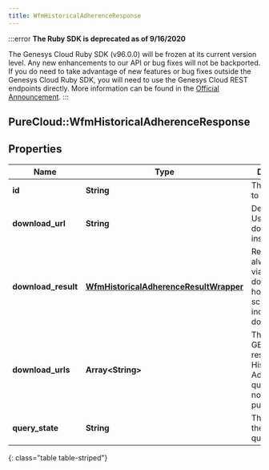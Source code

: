 ```yaml
---
title: WfmHistoricalAdherenceResponse
---
```


:::error
**The Ruby SDK is deprecated as of 9/16/2020**

The Genesys Cloud Ruby SDK (v96.0.0) will be frozen at its current version level. Any new enhancements to our API or bug fixes will not be backported. If you do need to take advantage of new features or bug fixes outside the Genesys Cloud Ruby SDK, you will need to use the Genesys Cloud REST endpoints directly. More information can be found in the [Official Announcement](https://developer.mypurecloud.com/forum/t/announcement-genesys-cloud-ruby-sdk-end-of-life/8850).
:::


## PureCloud::WfmHistoricalAdherenceResponse

## Properties

|Name | Type | Description | Notes|
|------------ | ------------- | ------------- | -------------|
| **id** | **String** | The query ID to listen for | [optional] |
| **download_url** | **String** | Deprecated. Use downloadUrls instead. | [optional] |
| **download_result** | [**WfmHistoricalAdherenceResultWrapper**](WfmHistoricalAdherenceResultWrapper.html) | Result will always come via downloadUrls; however the schema is included for documentation | [optional] |
| **download_urls** | **Array&lt;String&gt;** | The uri list to GET the results of the Historical Adherence query. For notification purposes only | [optional] |
| **query_state** | **String** | The state of the adherence query | [optional] |
{: class="table table-striped"}


